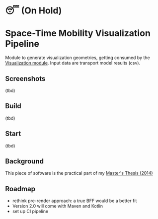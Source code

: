 # :sleeping: (On Hold)

# Space-Time Mobility Visualization Pipeline

Module to generate visualization geometries, getting consumed by the [Visualization module](https://github.com/teeschke/space-time-mobility-vis). Input data are transport model results (csv).

## Screenshots

(tbd)

## Build

(tbd)

## Start

(tbd)

## Background

This piece of software is the practical part of my [Master's Thesis (2014)](https://github.com/teeschke/space-time-mobility-vis/blob/master/MA_Daniel_Teske_2014.pdf)

## Roadmap

- rethink pre-render approach: a true BFF would be a better fit
- Version 2.0 will come with Maven and Kotlin
- set up CI pipeline

